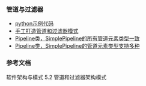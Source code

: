 ### 管道与过滤器

- [python示例代码](benchmark)
- [手工打造管道和过滤器模式](recipe-01)
- [Pipeline类，SimplePipeline的所有管道元素类型一致](recipe-02)
- [Pipeline类，SimplePipeline的管道元素类型支持多种](recipe-03)

### 参考文档
软件架构与模式 5.2 管道和过滤器架构模式

